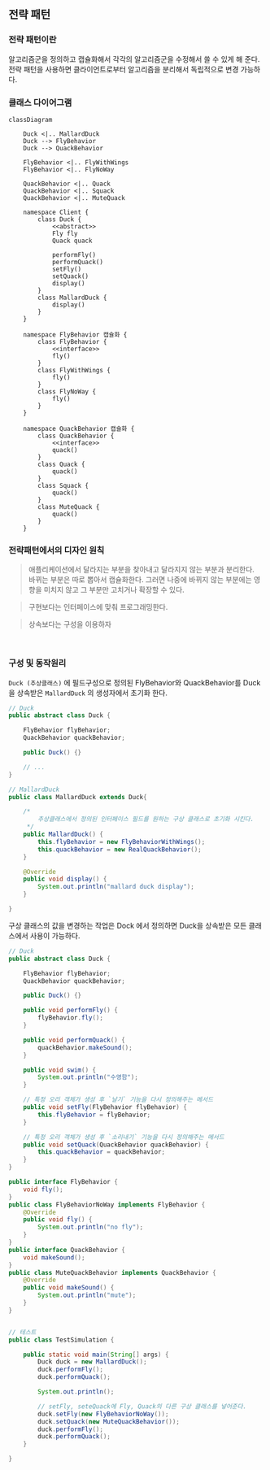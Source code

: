 ## 전략 패턴

### 전략 패턴이란

알고리즘군을 정의하고 캡슐화해서 각각의 알고리즘군을 수정해서 쓸 수 있게 해 준다. 전략 패턴을 사용하면 클라이언트로부터 알고리즘을 분리해서 독립적으로 변경 가능하다.

### 클래스 다이어그램

```mermaid
classDiagram

    Duck <|.. MallardDuck
    Duck --> FlyBehavior
    Duck --> QuackBehavior

    FlyBehavior <|.. FlyWithWings
    FlyBehavior <|.. FlyNoWay

    QuackBehavior <|.. Quack
    QuackBehavior <|.. Squack
    QuackBehavior <|.. MuteQuack

    namespace Client {
        class Duck {
            <<abstract>>
            Fly fly
            Quack quack

            performFly()
            performQuack()
            setFly()
            setQuack()
            display()
        }
        class MallardDuck {
            display()
        }
    }
    
    namespace FlyBehavior 캡슐화 {
        class FlyBehavior {
            <<interface>>
            fly()
        }
        class FlyWithWings {
            fly() 
        }
        class FlyNoWay {
            fly()
        }
    }
    
    namespace QuackBehavior 캡슐화 {
        class QuackBehavior {
            <<interface>>
            quack()
        }
        class Quack {
            quack()
        }
        class Squack {
            quack()
        }
        class MuteQuack {
            quack()
        }
    }
```

### 전략패턴에서의 디자인 원칙

> 애플리케이션에서 달라지는 부분을 찾아내고 달라지지 않는 부분과 분리한다.<br>
> 바뀌는 부분은 따로 뽑아서 캡슐화한다. 그러면 나중에 바뀌지 않는 부분에는 영향을 미치지 않고 그 부분만 고치거나 확장할 수 있다.

> 구현보다는 인터페이스에 맞춰 프로그래밍한다.

> 상속보다는 구성을 이용하자

<br>

### 구성 및 동작원리

`Duck (추상클래스)` 에 필드구성으로 정의된 FlyBehavior와 QuackBehavior를 Duck을 상속받은 `MallardDuck` 의 생성자에서 초기화 한다.

```java
// Duck
public abstract class Duck {

    FlyBehavior flyBehavior;
    QuackBehavior quackBehavior;

    public Duck() {}

    // ...
}

// MallardDuck
public class MallardDuck extends Duck{

    /*
        추상클래스에서 정의된 인터페이스 필드를 원하는 구상 클래스로 초기화 시킨다.
     */
    public MallardDuck() {
        this.flyBehavior = new FlyBehaviorWithWings();
        this.quackBehavior = new RealQuackBehavior();
    }

    @Override
    public void display() {
        System.out.println("mallard duck display");
    }

}
```

구상 클래스의 값을 변경하는 작업은 Dock 에서 정의하면 Duck을 상속받은 모든 클래스에서 사용이 가능하다.

```java
// Duck
public abstract class Duck {

    FlyBehavior flyBehavior;
    QuackBehavior quackBehavior;

    public Duck() {}

    public void performFly() {
        flyBehavior.fly();
    }

    public void performQuack() {
        quackBehavior.makeSound();
    }

    public void swim() {
        System.out.println("수영함");
    }

    // 특정 오리 객체가 생성 후 `날기` 기능을 다시 정의해주는 메서드
    public void setFly(FlyBehavior flyBehavior) {
        this.flyBehavior = flyBehavior;
    }

    // 특정 오리 객체가 생성 후 `소리내기` 기능을 다시 정의해주는 메서드
    public void setQuack(QuackBehavior quackBehavior) {
        this.quackBehavior = quackBehavior;
    }
}

public interface FlyBehavior {
    void fly();
}
public class FlyBehaviorNoWay implements FlyBehavior {
    @Override
    public void fly() {
        System.out.println("no fly");
    }
}
public interface QuackBehavior {
    void makeSound();
}
public class MuteQuackBehavior implements QuackBehavior {
    @Override
    public void makeSound() {
        System.out.println("mute");
    }
}


// 테스트
public class TestSimulation {

    public static void main(String[] args) {
        Duck duck = new MallardDuck();
        duck.performFly();
        duck.performQuack();

        System.out.println();

        // setFly, seteQuack에 Fly, Quack의 다른 구상 클래스를 넣어준다.
        duck.setFly(new FlyBehaviorNoWay());
        duck.setQuack(new MuteQuackBehavior());
        duck.performFly();
        duck.performQuack();
    }

}

```
